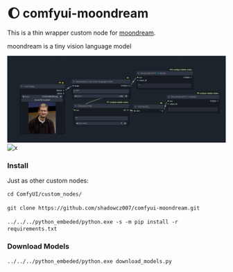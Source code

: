 # 🌔 comfyui-moondream

This is a thin wrapper custom node for [moondream](https://github.com/vikhyat/moondream). 

moondream is a tiny vision language model

![1](./assets/nodes2.png)
![x](./assets/nodes.png)


### Install
Just as other custom nodes:
```
cd ComfyUI/custom_nodes/

git clone https://github.com/shadowcz007/comfyui-moondream.git

../../../python_embeded/python.exe -s -m pip install -r requirements.txt
```

### Download Models
```
../../../python_embeded/python.exe download_models.py

